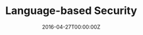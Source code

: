 ---
title: Language-based Security
summary: "The course covers the principles of programming language-based techniques 
for computer security. The goal is understanding such application-level attacks as 
races, buffer overruns, covert channels, and code injection as well as mastering 
the principles behind such language-based protection techniques as static analysis, 
program transformation, and reference monitoring. The dual perspective of attack vs. 
protection is threaded through the lectures, laboratory assignments, and projects.


Runs in study period 4"

tags:
- Demo 
date: "2016-04-27T00:00:00Z"

# Optional external URL for project (replaces project detail page).
external_link: https://student.portal.chalmers.se/en/chalmersstudies/courseinformation/Pages/SearchCourse.aspx?course_id=30421&parsergrp=3

image:
#caption: Photo by Toa Heftiba on Unsplash
#focal_point: Smart
---